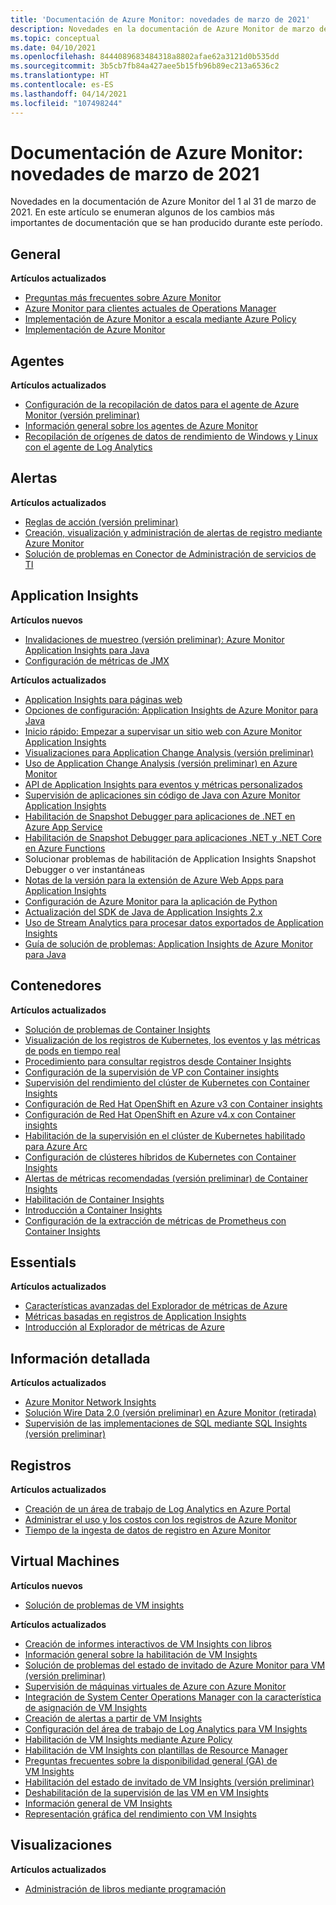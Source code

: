 ```yaml
---
title: 'Documentación de Azure Monitor: novedades de marzo de 2021'
description: Novedades en la documentación de Azure Monitor de marzo de 2021.
ms.topic: conceptual
ms.date: 04/10/2021
ms.openlocfilehash: 8444089683484318a8802afae62a3121d0b535dd
ms.sourcegitcommit: 3b5cb7fb84a427aee5b15fb96b89ec213a6536c2
ms.translationtype: HT
ms.contentlocale: es-ES
ms.lasthandoff: 04/14/2021
ms.locfileid: "107498244"
---
```

# <a name="azure-monitor-docs-whats-new-for-march-2021"></a>Documentación de Azure Monitor: novedades de marzo de 2021

Novedades en la documentación de Azure Monitor del 1 al 31 de marzo de 2021. En este artículo se enumeran algunos de los cambios más importantes de documentación que se han producido durante este período.

## <a name="general"></a>General

**Artículos actualizados**

- [Preguntas más frecuentes sobre Azure Monitor](faq.md)
- [Azure Monitor para clientes actuales de Operations Manager](azure-monitor-operations-manager.md)
- [Implementación de Azure Monitor a escala mediante Azure Policy](deploy-scale.md)
- [Implementación de Azure Monitor](deploy.md)
   
## <a name="agents"></a>Agentes

**Artículos actualizados**

- [Configuración de la recopilación de datos para el agente de Azure Monitor (versión preliminar)](agents/data-collection-rule-azure-monitor-agent.md)
- [Información general sobre los agentes de Azure Monitor](agents/agents-overview.md)
- [Recopilación de orígenes de datos de rendimiento de Windows y Linux con el agente de Log Analytics](agents/data-sources-performance-counters.md)

## <a name="alerts"></a>Alertas

**Artículos actualizados**

- [Reglas de acción (versión preliminar)](alerts/alerts-action-rules.md)
- [Creación, visualización y administración de alertas de registro mediante Azure Monitor](alerts/alerts-log.md)
- [Solución de problemas en Conector de Administración de servicios de TI](alerts/itsmc-troubleshoot-overview.md)

## <a name="application-insights"></a>Application Insights

**Artículos nuevos**

- [Invalidaciones de muestreo (versión preliminar): Azure Monitor Application Insights para Java](app/java-standalone-sampling-overrides.md)
- [Configuración de métricas de JMX](app/java-jmx-metrics-configuration.md)

**Artículos actualizados**

- [Application Insights para páginas web](app/javascript.md)
- [Opciones de configuración: Application Insights de Azure Monitor para Java](app/java-standalone-config.md)
- [Inicio rápido: Empezar a supervisar un sitio web con Azure Monitor Application Insights](app/website-monitoring.md)
- [Visualizaciones para Application Change Analysis (versión preliminar)](app/change-analysis-visualizations.md)
- [Uso de Application Change Analysis (versión preliminar) en Azure Monitor](app/change-analysis.md)
- [API de Application Insights para eventos y métricas personalizados](app/api-custom-events-metrics.md)
- [Supervisión de aplicaciones sin código de Java con Azure Monitor Application Insights](app/java-in-process-agent.md)
- [Habilitación de Snapshot Debugger para aplicaciones de .NET en Azure App Service](app/snapshot-debugger-appservice.md)
- [Habilitación de Snapshot Debugger para aplicaciones .NET y .NET Core en Azure Functions](app/snapshot-debugger-function-app.md)
- [<a id=troubleshooting></a> Solucionar problemas de habilitación de Application Insights Snapshot Debugger o ver instantáneas](app/snapshot-debugger-troubleshoot.md)
- [Notas de la versión para la extensión de Azure Web Apps para Application Insights](app/web-app-extension-release-notes.md)
- [Configuración de Azure Monitor para la aplicación de Python](app/opencensus-python.md)
- [Actualización del SDK de Java de Application Insights 2.x](app/java-standalone-upgrade-from-2x.md)
- [Uso de Stream Analytics para procesar datos exportados de Application Insights](app/export-stream-analytics.md)
- [Guía de solución de problemas: Application Insights de Azure Monitor para Java](app/java-standalone-troubleshoot.md)

## <a name="containers"></a>Contenedores

**Artículos actualizados**

- [Solución de problemas de Container Insights](containers/container-insights-troubleshoot.md)
- [Visualización de los registros de Kubernetes, los eventos y las métricas de pods en tiempo real](containers/container-insights-livedata-overview.md)
- [Procedimiento para consultar registros desde Container Insights](containers/container-insights-log-search.md)
- [Configuración de la supervisión de VP con Container insights](containers/container-insights-persistent-volumes.md)
- [Supervisión del rendimiento del clúster de Kubernetes con Container Insights](containers/container-insights-analyze.md)
- [Configuración de Red Hat OpenShift en Azure v3 con Container insights](containers/container-insights-azure-redhat-setup.md)
- [Configuración de Red Hat OpenShift en Azure v4.x con Container insights](containers/container-insights-azure-redhat4-setup.md)
- [Habilitación de la supervisión en el clúster de Kubernetes habilitado para Azure Arc](containers/container-insights-enable-arc-enabled-clusters.md)
- [Configuración de clústeres híbridos de Kubernetes con Container Insights](containers/container-insights-hybrid-setup.md)
- [Alertas de métricas recomendadas (versión preliminar) de Container Insights](containers/container-insights-metric-alerts.md)
- [Habilitación de Container Insights](containers/container-insights-onboard.md)
- [Introducción a Container Insights](containers/container-insights-overview.md)
- [Configuración de la extracción de métricas de Prometheus con Container Insights](containers/container-insights-prometheus-integration.md)

## <a name="essentials"></a>Essentials

**Artículos actualizados**

- [Características avanzadas del Explorador de métricas de Azure](essentials/metrics-charts.md)
- [Métricas basadas en registros de Application Insights](essentials/app-insights-metrics.md)
- [Introducción al Explorador de métricas de Azure](essentials/metrics-getting-started.md)


## <a name="insights"></a>Información detallada

**Artículos actualizados**

- [Azure Monitor Network Insights](insights/network-insights-overview.md)
- [Solución Wire Data 2.0 (versión preliminar) en Azure Monitor (retirada)](insights/wire-data.md)
- [Supervisión de las implementaciones de SQL mediante SQL Insights (versión preliminar)](insights/sql-insights-overview.md)

## <a name="logs"></a>Registros

**Artículos actualizados**

- [Creación de un área de trabajo de Log Analytics en Azure Portal](logs/quick-create-workspace.md)
- [Administrar el uso y los costos con los registros de Azure Monitor](logs/manage-cost-storage.md)
- [Tiempo de la ingesta de datos de registro en Azure Monitor](logs/data-ingestion-time.md)

## <a name="virtual-machines"></a>Virtual Machines

**Artículos nuevos**

- [Solución de problemas de VM insights](vm/vminsights-troubleshoot.md)

**Artículos actualizados**

- [Creación de informes interactivos de VM Insights con libros](vm/vminsights-workbooks.md)
- [Información general sobre la habilitación de VM Insights](vm/vminsights-enable-overview.md)
- [Solución de problemas del estado de invitado de Azure Monitor para VM (versión preliminar)](vm/vminsights-health-troubleshoot.md)
- [Supervisión de máquinas virtuales de Azure con Azure Monitor](vm/monitor-vm-azure.md)
- [Integración de System Center Operations Manager con la característica de asignación de VM Insights](vm/service-map-scom.md)
- [Creación de alertas a partir de VM Insights](vm/vminsights-alerts.md)
- [Configuración del área de trabajo de Log Analytics para VM Insights](vm/vminsights-configure-workspace.md)
- [Habilitación de VM Insights mediante Azure Policy](vm/vminsights-enable-policy.md)
- [Habilitación de VM Insights con plantillas de Resource Manager](vm/vminsights-enable-resource-manager.md)
- [Preguntas frecuentes sobre la disponibilidad general (GA) de VM Insights](vm/vminsights-ga-release-faq.md)
- [Habilitación del estado de invitado de VM Insights (versión preliminar)](vm/vminsights-health-enable.md)
- [Deshabilitación de la supervisión de las VM en VM Insights](vm/vminsights-optout.md)
- [Información general de VM Insights](vm/vminsights-overview.md)
- [Representación gráfica del rendimiento con VM Insights](vm/vminsights-performance.md)

## <a name="visualizations"></a>Visualizaciones

**Artículos actualizados**

- [Administración de libros mediante programación](visualize/workbooks-automate.md)

